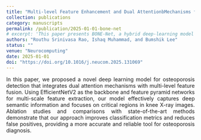 ```yaml
---
title: "Multi-level Feature Enhancement and Dual AttentionbMechanisms for Improved Osteoporosis Diagnosis"
collection: publications
category: manuscripts
permalink: /publication/2025-01-01-bone-net
# excerpt: 'This paper presents BONE-Net, a hybrid deep-learning model combining DenseNet169, Vision Transformer, and Attention Module for osteoporosis detection.'
authors: "Routhu Srinivasa Rao, Ishaq Muhammad, and Bumshik Lee"
status: ""
venue: "Neurocomputing"
date: 2025-01-01
doi: "https://doi.org/10.1016/j.neucom.2025.131069"
---
```


<p style="text-align: justify;">
In this paper, we proposed a novel deep learning model for osteoporosis detection that integrates dual attention mechanisms with multi-level feature fusion. Using EfficientNetV2 as the backbone and feature pyramid networks for multi-scale feature extraction, our model effectively captures deep semantic information and focuses on critical regions in knee X-ray images. Ablation studies and comparisons with state-of-the-art methods demonstrate that our approach improves classification metrics and reduces false positives, providing a more accurate and reliable tool for osteoporosis diagnosis.
 </p>